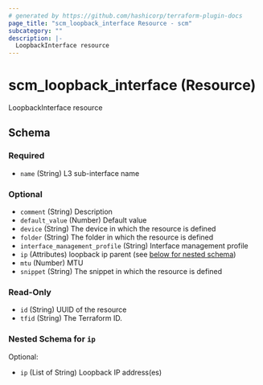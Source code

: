 ```yaml
---
# generated by https://github.com/hashicorp/terraform-plugin-docs
page_title: "scm_loopback_interface Resource - scm"
subcategory: ""
description: |-
  LoopbackInterface resource
---
```


# scm_loopback_interface (Resource)

LoopbackInterface resource



<!-- schema generated by tfplugindocs -->
## Schema

### Required

- `name` (String) L3 sub-interface name

### Optional

- `comment` (String) Description
- `default_value` (Number) Default value
- `device` (String) The device in which the resource is defined
- `folder` (String) The folder in which the resource is defined
- `interface_management_profile` (String) Interface management profile
- `ip` (Attributes) loopback ip parent (see [below for nested schema](#nestedatt--ip))
- `mtu` (Number) MTU
- `snippet` (String) The snippet in which the resource is defined

### Read-Only

- `id` (String) UUID of the resource
- `tfid` (String) The Terraform ID.

<a id="nestedatt--ip"></a>
### Nested Schema for `ip`

Optional:

- `ip` (List of String) Loopback IP address(es)
